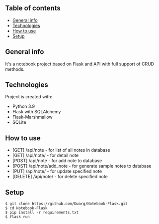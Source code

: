 ## Table of contents
* [General info](#general-info)
* [Technologies](#technologies)
* [How to use](#how-to-use)  
* [Setup](#setup)         

## General info
It's a notebook project based on Flask and API with full support of CRUD methods.

## Technologies
Project is created with:
* Python 3.9
* Flask with SQLAlchemy
* Flask-Marshmallow
* SQLite

## How to use
* [GET] /api/note - for list of all notes in database
* [GET] /api/note/<id> - for detail note
* [POST] /api/note - for add note to database
* [POST] /api/note/add_note - for generate sample notes to database
* [PUT] /api/note/<id> - for update specified note
* [DELETE] /api/note/<id> - for delete specified note

## Setup
```
$ git clone https://github.com/Dwarg/Notebook-Flask.git
$ cd Notebook-Flask
$ pip install -r requirements.txt
$ flask run
```
